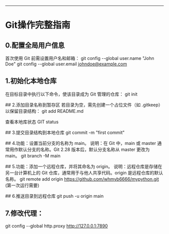 ---
# Git操作完整指南

## 0.配置全局用户信息
首次使用 Git 前需设置用户名和邮箱：
git config --global user.name "John Doe"
git config --global user.email johndoe@example.com


## ‌1.初始化本地仓库‌
在目标目录中执行以下命令，使该目录成为 Git 管理的仓库：
git init


‌## 2.添加目录名称到暂存区‌
若目录为空，需先创建一个占位文件（如 .gitkeep）以保留目录结构：
git add README.md

查看本地库状态
GIT status


‌## 3.提交目录结构到本地仓库
git commit -m "first commit"


‌## 4.功能‌：设置当前分支的名称为 main。
‌说明‌：在 Git 中，main 或 master 通常用作默认分支的名称。Git 2.28 版本后，默认分支名称从 master 更改为 main。
git branch -M main


‌## 5.‌功能‌：添加一个远程仓库，并将其命名为 origin。
‌说明‌：远程仓库是存储在另一台计算机上的 Git 仓库，通常用于与他人共享代码。origin 是远程仓库的默认名称。
git remote add origin https://github.com/whmyb6666/mypython.git   (第一次运行需要)


‌## 6.推送目录到远程仓库
git push -u origin main


## 7.修改代理：
git config --global http.proxy http://127.0.0.1:7890